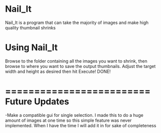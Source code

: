 Nail_It
=======

Nail_It is a program that can take the majority of images and make high quality thumbnail shrinks

Using Nail_It
===================

Browse to the folder containing all the images you want to shrink, then browse to where you want to save the 
output thumbnails. Adjust the target width and height as desired then hit Execute! DONE! 

=========================
Future Updates
=========================
-Make a compatible gui for single selection.  I made this to do a huge amount of images at one time so this simple feature
was never implemented. When I have the time I will add it in for sake of completeness
